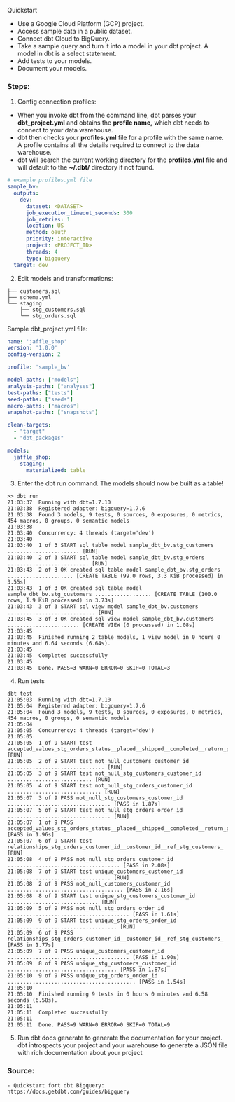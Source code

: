 Quickstart

 - Use a Google Cloud Platform (GCP) project.
 - Access sample data in a public dataset.
 - Connect dbt Cloud to BigQuery.
 - Take a sample query and turn it into a model in your dbt project. A model in dbt is a select statement.
 - Add tests to your models.
 - Document your models.

### Steps:

1. Config connection profiles:

 - When you invoke dbt from the command line, dbt parses your **dbt_project.yml** and obtains the **profile name,** which dbt needs to connect to your data warehouse.
 - dbt then checks your **profiles.yml** file for a profile with the same name. A profile contains all the details required to connect to the data warehouse.
 - dbt will search the current working directory for the **profiles.yml** file and will default to the **~/.dbt/** directory if not found.

```yaml
# example profiles.yml file
sample_bv:
  outputs:
    dev:
      dataset: <DATASET>
      job_execution_timeout_seconds: 300
      job_retries: 1
      location: US
      method: oauth
      priority: interactive
      project: <PROJECT_ID>
      threads: 4
      type: bigquery
  target: dev
```

2. Edit models and transformations: 

```ssh
├── customers.sql
├── schema.yml
└── staging
    ├── stg_customers.sql
    └── stg_orders.sql
```

Sample dbt_project.yml file:
```yaml
name: 'jaffle_shop'
version: '1.0.0'
config-version: 2

profile: 'sample_bv'

model-paths: ["models"]
analysis-paths: ["analyses"]
test-paths: ["tests"]
seed-paths: ["seeds"]
macro-paths: ["macros"]
snapshot-paths: ["snapshots"]

clean-targets:
  - "target"
  - "dbt_packages"

models:
  jaffle_shop:
    staging:
      materialized: table
```

3. Enter the dbt run command. The models should now be built as a table!

```ssh
>> dbt run 
21:03:37  Running with dbt=1.7.10
21:03:38  Registered adapter: bigquery=1.7.6
21:03:38  Found 3 models, 9 tests, 0 sources, 0 exposures, 0 metrics, 454 macros, 0 groups, 0 semantic models
21:03:38  
21:03:40  Concurrency: 4 threads (target='dev')
21:03:40  
21:03:40  1 of 3 START sql table model sample_dbt_bv.stg_customers ....................... [RUN]
21:03:40  2 of 3 START sql table model sample_dbt_bv.stg_orders .......................... [RUN]
21:03:43  2 of 3 OK created sql table model sample_dbt_bv.stg_orders ..................... [CREATE TABLE (99.0 rows, 3.3 KiB processed) in 3.55s]
21:03:43  1 of 3 OK created sql table model sample_dbt_bv.stg_customers .................. [CREATE TABLE (100.0 rows, 1.9 KiB processed) in 3.73s]
21:03:43  3 of 3 START sql view model sample_dbt_bv.customers ............................ [RUN]
21:03:45  3 of 3 OK created sql view model sample_dbt_bv.customers ....................... [CREATE VIEW (0 processed) in 1.08s]
21:03:45  
21:03:45  Finished running 2 table models, 1 view model in 0 hours 0 minutes and 6.64 seconds (6.64s).
21:03:45  
21:03:45  Completed successfully
21:03:45  
21:03:45  Done. PASS=3 WARN=0 ERROR=0 SKIP=0 TOTAL=3
```

4. Run tests

```ssh
dbt test
21:05:03  Running with dbt=1.7.10
21:05:04  Registered adapter: bigquery=1.7.6
21:05:04  Found 3 models, 9 tests, 0 sources, 0 exposures, 0 metrics, 454 macros, 0 groups, 0 semantic models
21:05:04  
21:05:05  Concurrency: 4 threads (target='dev')
21:05:05  
21:05:05  1 of 9 START test accepted_values_stg_orders_status__placed__shipped__completed__return_pending__returned  [RUN]
21:05:05  2 of 9 START test not_null_customers_customer_id ............................... [RUN]
21:05:05  3 of 9 START test not_null_stg_customers_customer_id ........................... [RUN]
21:05:05  4 of 9 START test not_null_stg_orders_customer_id .............................. [RUN]
21:05:07  3 of 9 PASS not_null_stg_customers_customer_id ................................. [PASS in 1.87s]
21:05:07  5 of 9 START test not_null_stg_orders_order_id ................................. [RUN]
21:05:07  1 of 9 PASS accepted_values_stg_orders_status__placed__shipped__completed__return_pending__returned  [PASS in 1.96s]
21:05:07  6 of 9 START test relationships_stg_orders_customer_id__customer_id__ref_stg_customers_  [RUN]
21:05:08  4 of 9 PASS not_null_stg_orders_customer_id .................................... [PASS in 2.08s]
21:05:08  7 of 9 START test unique_customers_customer_id ................................. [RUN]
21:05:08  2 of 9 PASS not_null_customers_customer_id ..................................... [PASS in 2.16s]
21:05:08  8 of 9 START test unique_stg_customers_customer_id ............................. [RUN]
21:05:09  5 of 9 PASS not_null_stg_orders_order_id ....................................... [PASS in 1.61s]
21:05:09  9 of 9 START test unique_stg_orders_order_id ................................... [RUN]
21:05:09  6 of 9 PASS relationships_stg_orders_customer_id__customer_id__ref_stg_customers_  [PASS in 1.77s]
21:05:09  7 of 9 PASS unique_customers_customer_id ....................................... [PASS in 1.90s]
21:05:09  8 of 9 PASS unique_stg_customers_customer_id ................................... [PASS in 1.87s]
21:05:10  9 of 9 PASS unique_stg_orders_order_id ......................................... [PASS in 1.54s]
21:05:10  
21:05:10  Finished running 9 tests in 0 hours 0 minutes and 6.58 seconds (6.58s).
21:05:11  
21:05:11  Completed successfully
21:05:11  
21:05:11  Done. PASS=9 WARN=0 ERROR=0 SKIP=0 TOTAL=9
```

5. Run dbt docs generate to generate the documentation for your project. dbt introspects your project and your warehouse to generate a JSON file with rich documentation about your project


### Source:
    - Quickstart fort dbt Bigquery: https://docs.getdbt.com/guides/bigquery

